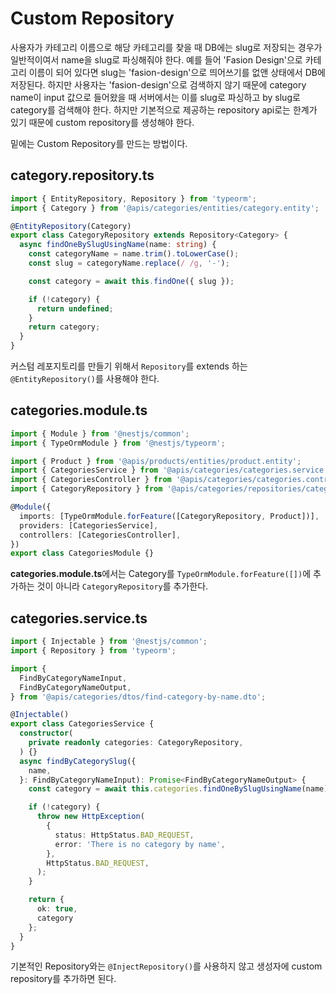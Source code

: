 # Custom Repository



  사용자가 카테고리 이름으로 해당 카테고리를 찾을 때 DB에는 slug로 저장되는 경우가 일반적이여서 name을 slug로 파싱해줘야 한다. 예를 들어 'Fasion Design'으로 카테고리 이름이 되어 있다면 slug는 'fasion-design'으로 띄어쓰기를 없앤 상태에서 DB에 저장된다. 하지만 사용자는 'fasion-design'으로 검색하지 않기 때문에 category name이 input 값으로 들어왔을 때 서버에서는 이를 slug로 파싱하고 by slug로 category를 검색해야 한다. 하지만 기본적으로 제공하는 repository api로는 한계가 있기 때문에 custom repository를 생성해야 한다.

  밑에는 Custom Repository를 만드는 방법이다.



## category.repository.ts

```typescript
import { EntityRepository, Repository } from 'typeorm';
import { Category } from '@apis/categories/entities/category.entity';

@EntityRepository(Category)
export class CategoryRepository extends Repository<Category> {
  async findOneBySlugUsingName(name: string) {
    const categoryName = name.trim().toLowerCase();
    const slug = categoryName.replace(/ /g, '-');

    const category = await this.findOne({ slug });

    if (!category) {
      return undefined;
    }
    return category;
  }
}
```

  커스텀 레포지토리를 만들기 위해서 `Repository`를 extends 하는 `@EntityRepository()`를 사용해야 한다.



## categories.module.ts

```typescript
import { Module } from '@nestjs/common';
import { TypeOrmModule } from '@nestjs/typeorm';

import { Product } from '@apis/products/entities/product.entity';
import { CategoriesService } from '@apis/categories/categories.service';
import { CategoriesController } from '@apis/categories/categories.controller';
import { CategoryRepository } from '@apis/categories/repositories/category.repository';

@Module({
  imports: [TypeOrmModule.forFeature([CategoryRepository, Product])],
  providers: [CategoriesService],
  controllers: [CategoriesController],
})
export class CategoriesModule {}
```

  **categories.module.ts**에서는 Category를 `TypeOrmModule.forFeature([])`에 추가하는 것이 아니라 `CategoryRepository`를 추가한다.



## categories.service.ts

```typescript
import { Injectable } from '@nestjs/common';
import { Repository } from 'typeorm';

import {
  FindByCategoryNameInput,
  FindByCategoryNameOutput,
} from '@apis/categories/dtos/find-category-by-name.dto';

@Injectable()
export class CategoriesService {
  constructor(
    private readonly categories: CategoryRepository,
  ) {}
  async findByCategorySlug({
    name,
  }: FindByCategoryNameInput): Promise<FindByCategoryNameOutput> {
    const category = await this.categories.findOneBySlugUsingName(name);

    if (!category) {
      throw new HttpException(
        {
          status: HttpStatus.BAD_REQUEST,
          error: 'There is no category by name',
        },
        HttpStatus.BAD_REQUEST,
      );
    }

    return {
      ok: true,
      category
    };
  }
}
```

기본적인 Repository와는 `@InjectRepository()`를 사용하지 않고 생성자에 custom repository를 추가하면 된다.

